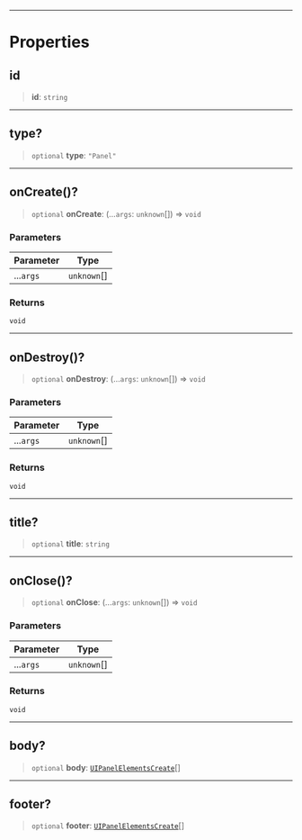 ***

# Properties

## id

> **id**: `string`

***

## type?

> `optional` **type**: `"Panel"`

***

## onCreate()?

> `optional` **onCreate**: (...`args`: `unknown`\[]) => `void`

### Parameters

| Parameter | Type         |
| --------- | ------------ |
| ...`args` | `unknown`\[] |

### Returns

`void`

***

## onDestroy()?

> `optional` **onDestroy**: (...`args`: `unknown`\[]) => `void`

### Parameters

| Parameter | Type         |
| --------- | ------------ |
| ...`args` | `unknown`\[] |

### Returns

`void`

***

## title?

> `optional` **title**: `string`

***

## onClose()?

> `optional` **onClose**: (...`args`: `unknown`\[]) => `void`

### Parameters

| Parameter | Type         |
| --------- | ------------ |
| ...`args` | `unknown`\[] |

### Returns

`void`

***

## body?

> `optional` **body**: [`UIPanelElementsCreate`](UIPanelElementsCreate.md)\[]

***

## footer?

> `optional` **footer**: [`UIPanelElementsCreate`](UIPanelElementsCreate.md)\[]
